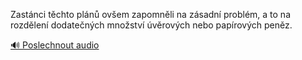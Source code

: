 
Zastánci těchto plánů ovšem zapomněli na zásadní problém, a to na rozdělení dodatečných množství úvěrových nebo papírových peněz.

[🔊 Poslechnout audio](/data/7-paragraphs/audio/chapter_87/para_005-Zastnci-tchto-pln-ovem-zapomnli-na-zsadn-p.mp3)
